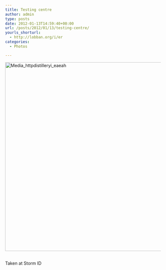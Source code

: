 ```yaml
---
title: Testing centre
author: admin
type: posts
date: 2012-01-13T14:59:40+00:00
url: /posts/2012/01/13/testing-centre/
yourls_shorturl:
  - http://lobban.org/i/er
categories:
  - Photos

---
```

<div class='posterous_autopost'>
  <a href="http://instagr.am/p/gwSt4/"></p> 
  
  <div class='p_embed p_image_embed'>
    <a href="http://getfile0.posterous.com/getfile/files.posterous.com/nonimage/wovIoImwAubFphhJsAcdelgxpJtinhjGllpfzckBqFEaGiDkfslDbEnoBsFa/media_httpdistilleryi_eAeah.jpg.scaled1000.jpg"><img alt="Media_httpdistilleryi_eaeah" height="612" src="http://getfile0.posterous.com/getfile/files.posterous.com/nonimage/wovIoImwAubFphhJsAcdelgxpJtinhjGllpfzckBqFEaGiDkfslDbEnoBsFa/media_httpdistilleryi_eAeah.jpg.scaled1000.jpg" width="612" /></a>
  </div>
  
  <p>
    </a><br />Taken at Storm ID</div>